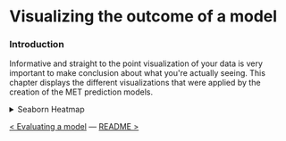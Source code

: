 # Visualizing the outcome of a model

### Introduction

Informative and straight to the point visualization of your data is very important to make conclusion about what you're actually seeing. This chapter displays the different visualizations that were applied by the creation of the MET prediction models.

<details><summary>Seaborn Heatmap</summary>

The Seaborn library was used to create a Heatmap to display correlations between all the features. The use of a heatmap can be found in the [Training a model chapter](training_a_model.md).

This heatmap was used to see which features were low or high correlated to the `mean_met` target value. Looking at the correlations we could already see that `sum_mag_acc` and `mean_speed` were high correlating features and are probably good features the predict the `mean_met` value.
![](../Images/predictive-analysis/heatmap-walking-met.png)

</details>

[< Evaluating a model](evaluating_a_model.md)  — [README >](../README.md)